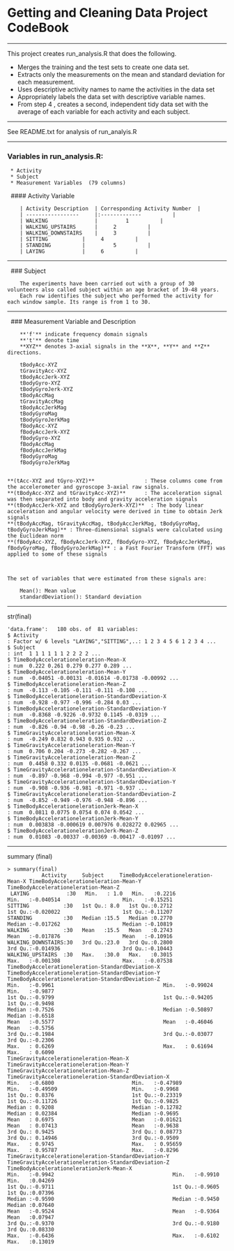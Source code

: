 # Getting and Cleaning Data Project CodeBook
------------------------------------------------------------------------------

This project creates run_analysis.R that does the following.

 * Merges the training and the test sets to create one data set.
 * Extracts only the measurements on the mean and standard deviation for each measurement.
 * Uses descriptive activity names to name the activities in the data set
 * Appropriately labels the data set with descriptive variable names.
 * From step 4 , creates a second, independent tidy data set with the average of each variable for each activity and each subject.

------------------------------------------------------------------------------------------------------------------------------------------------------

See README.txt for analysis of run_analyis.R

------------------------------------------------------------------------------------------------------------------------------------------------------

### Variables in run_analysis.R:

	 * Activity  
	 * Subject
	 * Measurement Variables  (79 columns)


&nbsp;&nbsp;#### Activity Variable 

		| Activity Description	| Corresponding Activity Number  |
		| -----------------    	|:-------------			 |
		| WALKING              	|         1			 |
		| WALKING_UPSTAIRS      |  	  2			 |
		| WALKING_DOWNSTAIRS   	|  	  3			 |		
		| SITTING        	|  	  4			 |		
		| STANDING         	|   	  5			 |		
		| LAYING        	|  	  6			 |			

      
-----------------------------------------------------------------------------------------------------------------------------------------------------------
&nbsp;&nbsp;### Subject

		The experiments have been carried out with a group of 30 volunteers also called subject within an age bracket of 19-48 years.
		Each row identifies the subject who performed the activity for each window sample. Its range is from 1 to 30. 
	
----------------------------------------------------------------------------------------------------------------------------------------------------------------
&nbsp;&nbsp;### Measurement Variable and Description

	
		**'f'** indicate frequency domain signals 
		**'t'** denote time
		**XYZ** denotes 3-axial signals in the **X**, **Y** and **Z** directions.

		tBodyAcc-XYZ
		tGravityAcc-XYZ
		tBodyAccJerk-XYZ
		tBodyGyro-XYZ
		tBodyGyroJerk-XYZ
		tBodyAccMag
		tGravityAccMag
		tBodyAccJerkMag
		tBodyGyroMag
		tBodyGyroJerkMag
		fBodyAcc-XYZ
		fBodyAccJerk-XYZ
		fBodyGyro-XYZ
		fBodyAccMag
		fBodyAccJerkMag
		fBodyGyroMag
		fBodyGyroJerkMag


  	**(tAcc-XYZ and tGyro-XYZ)**            	: These columns come from the accelerometer and gyroscope 3-axial raw signals. 
  	**(tBodyAcc-XYZ and tGravityAcc-XYZ)**  	: The acceleration signal was then separated into body and gravity acceleration signals 
  	**(tBodyAccJerk-XYZ and tBodyGyroJerk-XYZ)**  : The body linear acceleration and angular velocity were derived in time to obtain Jerk signals
  	**(tBodyAccMag, tGravityAccMag, tBodyAccJerkMag, tBodyGyroMag, tBodyGyroJerkMag)** : Three-dimensional signals were calculated using the Euclidean norm	
  	**(fBodyAcc-XYZ, fBodyAccJerk-XYZ, fBodyGyro-XYZ, fBodyAccJerkMag, fBodyGyroMag, fBodyGyroJerkMag)** : a Fast Fourier Transform (FFT) was applied to some of these signals
	


	The set of variables that were estimated from these signals are: 

		Mean(): Mean value
		standardDeviation(): Standard deviation


------------------------------------------------------------------------------------------------------------------------------------------------------
str(final)


	'data.frame':	180 obs. of  81 variables:
 	$ Activity                                                               : Factor w/ 6 levels "LAYING","SITTING",..: 1 2 3 4 5 6 1 2 3 4 ...
 	$ Subject                                                                : int  1 1 1 1 1 1 2 2 2 2 ...
 	$ TimeBodyAccelerationeleration-Mean-X                                   : num  0.222 0.261 0.279 0.277 0.289 ...
 	$ TimeBodyAccelerationeleration-Mean-Y                                   : num  -0.04051 -0.00131 -0.01614 -0.01738 -0.00992 ...
 	$ TimeBodyAccelerationeleration-Mean-Z                                   : num  -0.113 -0.105 -0.111 -0.111 -0.108 ...
 	$ TimeBodyAccelerationeleration-StandardDeviation-X                      : num  -0.928 -0.977 -0.996 -0.284 0.03 ...
 	$ TimeBodyAccelerationeleration-StandardDeviation-Y                      : num  -0.8368 -0.9226 -0.9732 0.1145 -0.0319 ...
 	$ TimeBodyAccelerationeleration-StandardDeviation-Z                      : num  -0.826 -0.94 -0.98 -0.26 -0.23 ...
 	$ TimeGravityAccelerationeleration-Mean-X                                : num  -0.249 0.832 0.943 0.935 0.932 ...
 	$ TimeGravityAccelerationeleration-Mean-Y                                : num  0.706 0.204 -0.273 -0.282 -0.267 ...
 	$ TimeGravityAccelerationeleration-Mean-Z                                : num  0.4458 0.332 0.0135 -0.0681 -0.0621 ...
 	$ TimeGravityAccelerationeleration-StandardDeviation-X                   : num  -0.897 -0.968 -0.994 -0.977 -0.951 ...
 	$ TimeGravityAccelerationeleration-StandardDeviation-Y                   : num  -0.908 -0.936 -0.981 -0.971 -0.937 ...
 	$ TimeGravityAccelerationeleration-StandardDeviation-Z                   : num  -0.852 -0.949 -0.976 -0.948 -0.896 ...
 	$ TimeBodyAccelerationelerationJerk-Mean-X                               : num  0.0811 0.0775 0.0754 0.074 0.0542 ...
 	$ TimeBodyAccelerationelerationJerk-Mean-Y                               : num  0.003838 -0.000619 0.007976 0.028272 0.02965 ...
 	$ TimeBodyAccelerationelerationJerk-Mean-Z                               : num  0.01083 -0.00337 -0.00369 -0.00417 -0.01097 ...


------------------------------------------------------------------------------------------------------------------------------------------------------
summary (final)


	> summary(final)
               Activity     Subject     TimeBodyAccelerationeleration-Mean-X TimeBodyAccelerationeleration-Mean-Y TimeBodyAccelerationeleration-Mean-Z
	 LAYING            :30   Min.   : 1.0   Min.   :0.2216                       Min.   :-0.040514                    Min.   :-0.15251                    
 	SITTING           :30   1st Qu.: 8.0   1st Qu.:0.2712                       1st Qu.:-0.020022                    1st Qu.:-0.11207                    
 	STANDING          :30   Median :15.5   Median :0.2770                       Median :-0.017262                    Median :-0.10819                    
 	WALKING           :30   Mean   :15.5   Mean   :0.2743                       Mean   :-0.017876                    Mean   :-0.10916                    
 	WALKING_DOWNSTAIRS:30   3rd Qu.:23.0   3rd Qu.:0.2800                       3rd Qu.:-0.014936                    3rd Qu.:-0.10443                    
 	WALKING_UPSTAIRS  :30   Max.   :30.0   Max.   :0.3015                       Max.   :-0.001308                    Max.   :-0.07538                    
 	TimeBodyAccelerationeleration-StandardDeviation-X TimeBodyAccelerationeleration-StandardDeviation-Y TimeBodyAccelerationeleration-StandardDeviation-Z
 	Min.   :-0.9961                                   Min.   :-0.99024                                  Min.   :-0.9877                                  
 	1st Qu.:-0.9799                                   1st Qu.:-0.94205                                  1st Qu.:-0.9498                                  
 	Median :-0.7526                                   Median :-0.50897                                  Median :-0.6518                                  
 	Mean   :-0.5577                                   Mean   :-0.46046                                  Mean   :-0.5756                                  
 	3rd Qu.:-0.1984                                   3rd Qu.:-0.03077                                  3rd Qu.:-0.2306                                  
 	Max.   : 0.6269                                   Max.   : 0.61694                                  Max.   : 0.6090                                  
 	TimeGravityAccelerationeleration-Mean-X TimeGravityAccelerationeleration-Mean-Y TimeGravityAccelerationeleration-Mean-Z TimeGravityAccelerationeleration-StandardDeviation-X
 	Min.   :-0.6800                         Min.   :-0.47989                        Min.   :-0.49509                        Min.   :-0.9968                                     
 	1st Qu.: 0.8376                         1st Qu.:-0.23319                        1st Qu.:-0.11726                        1st Qu.:-0.9825                                     
 	Median : 0.9208                         Median :-0.12782                        Median : 0.02384                        Median :-0.9695                                     
 	Mean   : 0.6975                         Mean   :-0.01621                        Mean   : 0.07413                        Mean   :-0.9638                                     
 	3rd Qu.: 0.9425                         3rd Qu.: 0.08773                        3rd Qu.: 0.14946                        3rd Qu.:-0.9509                                     
 	Max.   : 0.9745                         Max.   : 0.95659                        Max.   : 0.95787                        Max.   :-0.8296                                     
 	TimeGravityAccelerationeleration-StandardDeviation-Y TimeGravityAccelerationeleration-StandardDeviation-Z TimeBodyAccelerationelerationJerk-Mean-X
 	Min.   :-0.9942                                      Min.   :-0.9910                                      Min.   :0.04269                         
 	1st Qu.:-0.9711                                      1st Qu.:-0.9605                                      1st Qu.:0.07396                         
 	Median :-0.9590                                      Median :-0.9450                                      Median :0.07640                         
 	Mean   :-0.9524                                      Mean   :-0.9364                                      Mean   :0.07947                         
 	3rd Qu.:-0.9370                                      3rd Qu.:-0.9180                                      3rd Qu.:0.08330                         
 	Max.   :-0.6436                                      Max.   :-0.6102                                      Max.   :0.13019                       



